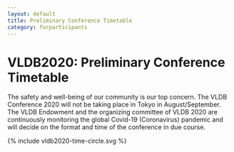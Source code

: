 ```yaml
---
layout: default
title: Preliminary Conference Timetable
category: forparticipants
---
```


# VLDB2020: Preliminary Conference Timetable

The safety and well-being of our community is our top concern. The VLDB Conference 2020 will not be taking place in Tokyo in August/September. The VLDB Endowment and the organizing committee of VLDB 2020 are continuously monitoring the global Covid-19 (Coronavirus) pandemic and will decide on the format and time of the conference in due course.


{% include vldb2020-time-circle.svg %}
<!-- img src="assets/media/vldb2020-time-circle.svg" width="100%"-->
